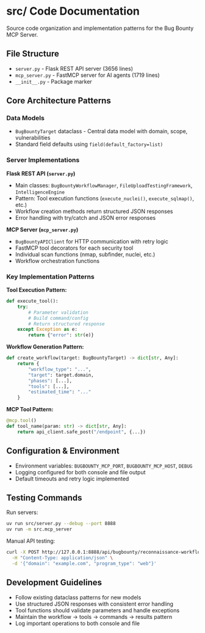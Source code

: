 # src/ Code Documentation

Source code organization and implementation patterns for the Bug Bounty MCP Server.

## File Structure

- `server.py` - Flask REST API server (3656 lines)
- `mcp_server.py` - FastMCP server for AI agents (1719 lines)
- `__init__.py` - Package marker

## Core Architecture Patterns

### Data Models
- `BugBountyTarget` dataclass - Central data model with domain, scope, vulnerabilities
- Standard field defaults using `field(default_factory=list)`

### Server Implementations

**Flask REST API (`server.py`)**
- Main classes: `BugBountyWorkflowManager`, `FileUploadTestingFramework`, `IntelligenceEngine`
- Pattern: Tool execution functions (`execute_nuclei()`, `execute_sqlmap()`, etc.)
- Workflow creation methods return structured JSON responses
- Error handling with try/catch and JSON error responses

**MCP Server (`mcp_server.py`)**
- `BugBountyAPIClient` for HTTP communication with retry logic
- FastMCP tool decorators for each security tool
- Individual scan functions (nmap, subfinder, nuclei, etc.)
- Workflow orchestration functions

### Key Implementation Patterns

**Tool Execution Pattern:**
```python
def execute_tool():
    try:
        # Parameter validation
        # Build command/config
        # Return structured response
    except Exception as e:
        return {"error": str(e)}
```

**Workflow Generation Pattern:**
```python
def create_workflow(target: BugBountyTarget) -> dict[str, Any]:
    return {
        "workflow_type": "...",
        "target": target.domain,
        "phases": [...],
        "tools": [...],
        "estimated_time": "..."
    }
```

**MCP Tool Pattern:**
```python
@mcp.tool()
def tool_name(param: str) -> dict[str, Any]:
    return api_client.safe_post("/endpoint", {...})
```

## Configuration & Environment

- Environment variables: `BUGBOUNTY_MCP_PORT`, `BUGBOUNTY_MCP_HOST`, `DEBUG`
- Logging configured for both console and file output
- Default timeouts and retry logic implemented

## Testing Commands

Run servers:
```bash
uv run src/server.py --debug --port 8888
uv run -m src.mcp_server
```

Manual API testing:
```bash
curl -X POST http://127.0.0.1:8888/api/bugbounty/reconnaissance-workflow \
  -H "Content-Type: application/json" \
  -d '{"domain": "example.com", "program_type": "web"}'
```

## Development Guidelines

- Follow existing dataclass patterns for new models
- Use structured JSON responses with consistent error handling
- Tool functions should validate parameters and handle exceptions
- Maintain the workflow → tools → commands → results pattern
- Log important operations to both console and file
